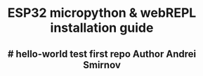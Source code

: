 <h1 align="center">ESP32 micropython & webREPL installation guide</h1>
<h2 align="center">

<p align="center">
# hello-world
test first repo
Author Andrei Smirnov
</p>
